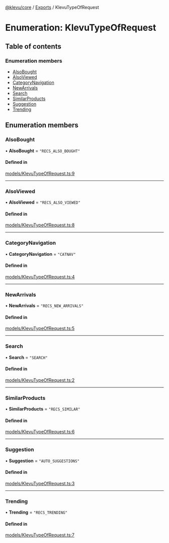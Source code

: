 [@klevu/core]() / [Exports](../modules.md) / KlevuTypeOfRequest

# Enumeration: KlevuTypeOfRequest

## Table of contents

### Enumeration members

- [AlsoBought](KlevuTypeOfRequest.md#alsobought)
- [AlsoViewed](KlevuTypeOfRequest.md#alsoviewed)
- [CategoryNavigation](KlevuTypeOfRequest.md#categorynavigation)
- [NewArrivals](KlevuTypeOfRequest.md#newarrivals)
- [Search](KlevuTypeOfRequest.md#search)
- [SimilarProducts](KlevuTypeOfRequest.md#similarproducts)
- [Suggestion](KlevuTypeOfRequest.md#suggestion)
- [Trending](KlevuTypeOfRequest.md#trending)

## Enumeration members

### AlsoBought

• **AlsoBought** = `"RECS_ALSO_BOUGHT"`

#### Defined in

[models/KlevuTypeOfRequest.ts:9](https://github.com/klevultd/frontend-sdk/blob/9a3b7e3/packages/klevu-core/src/models/KlevuTypeOfRequest.ts#L9)

___

### AlsoViewed

• **AlsoViewed** = `"RECS_ALSO_VIEWED"`

#### Defined in

[models/KlevuTypeOfRequest.ts:8](https://github.com/klevultd/frontend-sdk/blob/9a3b7e3/packages/klevu-core/src/models/KlevuTypeOfRequest.ts#L8)

___

### CategoryNavigation

• **CategoryNavigation** = `"CATNAV"`

#### Defined in

[models/KlevuTypeOfRequest.ts:4](https://github.com/klevultd/frontend-sdk/blob/9a3b7e3/packages/klevu-core/src/models/KlevuTypeOfRequest.ts#L4)

___

### NewArrivals

• **NewArrivals** = `"RECS_NEW_ARRIVALS"`

#### Defined in

[models/KlevuTypeOfRequest.ts:5](https://github.com/klevultd/frontend-sdk/blob/9a3b7e3/packages/klevu-core/src/models/KlevuTypeOfRequest.ts#L5)

___

### Search

• **Search** = `"SEARCH"`

#### Defined in

[models/KlevuTypeOfRequest.ts:2](https://github.com/klevultd/frontend-sdk/blob/9a3b7e3/packages/klevu-core/src/models/KlevuTypeOfRequest.ts#L2)

___

### SimilarProducts

• **SimilarProducts** = `"RECS_SIMILAR"`

#### Defined in

[models/KlevuTypeOfRequest.ts:6](https://github.com/klevultd/frontend-sdk/blob/9a3b7e3/packages/klevu-core/src/models/KlevuTypeOfRequest.ts#L6)

___

### Suggestion

• **Suggestion** = `"AUTO_SUGGESTIONS"`

#### Defined in

[models/KlevuTypeOfRequest.ts:3](https://github.com/klevultd/frontend-sdk/blob/9a3b7e3/packages/klevu-core/src/models/KlevuTypeOfRequest.ts#L3)

___

### Trending

• **Trending** = `"RECS_TRENDING"`

#### Defined in

[models/KlevuTypeOfRequest.ts:7](https://github.com/klevultd/frontend-sdk/blob/9a3b7e3/packages/klevu-core/src/models/KlevuTypeOfRequest.ts#L7)
